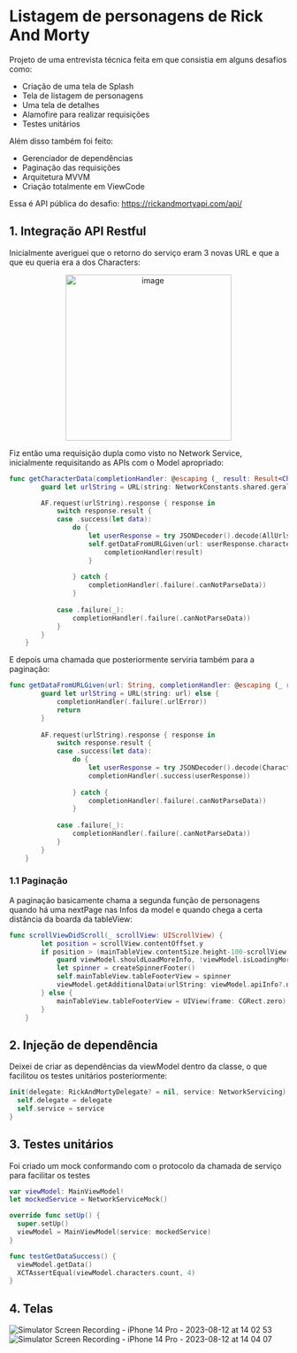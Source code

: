 # Listagem de personagens de Rick And Morty

Projeto de uma entrevista técnica feita em que consistia em alguns desafios como:

- Criação de uma tela de Splash
- Tela de listagem de personagens
- Uma tela de detalhes
- Alamofire para realizar requisições
- Testes unitários

Além disso também foi feito:

- Gerenciador de dependências
- Paginação das requisições
- Arquitetura MVVM
- Criação totalmente em ViewCode

Essa é API pública do desafio: https://rickandmortyapi.com/api/


## 1. Integração API Restful
Inicialmente averiguei que o retorno do serviço eram 3 novas URL e que a que eu queria era a dos Characters:

<div align="center">
  <img width="300" alt="image" src="https://github.com/rnlobao/rick-and-morty/assets/66230142/09ae7859-caf8-470d-aaad-3aa250ffe5e8">
</div>

Fiz então uma requisição dupla como visto no Network Service, inicialmente requisitando as APIs com o Model apropriado:
```Swift
func getCharacterData(completionHandler: @escaping (_ result: Result<Characters, NetworkError>) -> Void) {
        guard let urlString = URL(string: NetworkConstants.shared.geralUrl) else { return }

        AF.request(urlString).response { response in
            switch response.result {
            case .success(let data):
                do {
                    let userResponse = try JSONDecoder().decode(AllUrls.self, from: data!)
                    self.getDataFromURLGiven(url: userResponse.characters) { result in
                        completionHandler(result)
                    }
                    
                } catch {
                    completionHandler(.failure(.canNotParseData))
                }
                
            case .failure(_):
                completionHandler(.failure(.canNotParseData))
            }
        }
    }
```

E depois uma chamada que posteriormente serviria também para a paginação:
```Swift
func getDataFromURLGiven(url: String, completionHandler: @escaping (_ result: Result<Characters, NetworkError>) -> Void) {
        guard let urlString = URL(string: url) else {
            completionHandler(.failure(.urlError))
            return
        }
        
        AF.request(urlString).response { response in
            switch response.result {
            case .success(let data):
                do {
                    let userResponse = try JSONDecoder().decode(Characters.self, from: data!)
                    completionHandler(.success(userResponse))
                    
                } catch {
                    completionHandler(.failure(.canNotParseData))
                }
                
            case .failure(_):
                completionHandler(.failure(.canNotParseData))
            }
        }
    }
```

### 1.1 Paginação
A paginação basicamente chama a segunda função de personagens quando há uma nextPage nas Infos da model e quando chega a certa distância da boarda da tableView:

```Swift
func scrollViewDidScroll(_ scrollView: UIScrollView) {
        let position = scrollView.contentOffset.y
        if position > (mainTableView.contentSize.height-100-scrollView.frame.size.height) {
            guard viewModel.shouldLoadMoreInfo, !viewModel.isLoadingMoreCharacters else { return }
            let spinner = createSpinnerFooter()
            self.mainTableView.tableFooterView = spinner
            viewModel.getAdditionalData(urlString: viewModel.apiInfo?.next ?? "")
        } else {
            mainTableView.tableFooterView = UIView(frame: CGRect.zero)
        }
    }
```

## 2. Injeção de dependência
Deixei de criar as dependências da viewModel dentro da classe, o que facilitou os testes unitários posteriormente:
```Swift
init(delegate: RickAndMortyDelegate? = nil, service: NetworkServicing) {
  self.delegate = delegate
  self.service = service
}
```

## 3. Testes unitários
Foi criado um mock conformando com o protocolo da chamada de serviço para facilitar os testes

```Swift
var viewModel: MainViewModel!
let mockedService = NetworkServiceMock()

override func setUp() {
  super.setUp()
  viewModel = MainViewModel(service: mockedService)
}

func testGetDataSuccess() {
  viewModel.getData()
  XCTAssertEqual(viewModel.characters.count, 4)
}
```

## 4. Telas
![Simulator Screen Recording - iPhone 14 Pro - 2023-08-12 at 14 02 53](https://github.com/rnlobao/rick-and-morty/assets/66230142/ad0746ae-0b6a-4a84-ba12-934d8582ba26)
![Simulator Screen Recording - iPhone 14 Pro - 2023-08-12 at 14 04 07](https://github.com/rnlobao/rick-and-morty/assets/66230142/4233eee4-ed30-4901-aea3-6fe36e47d985)


